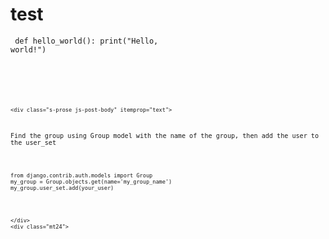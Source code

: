# test  
<code class="language-python">    def hello_world():
        print("Hello, world!")


<code class="language-python"> <div class="answercell post-layout--right">
    
    <div class="s-prose js-post-body" itemprop="text">
<p>Find the group using Group model with the name of the group, then add the user to the user_set</p>

<pre><code>from django.contrib.auth.models import Group
my_group = Group.objects.get(name='my_group_name') 
my_group.user_set.add(your_user)
</code></pre>
    </div>
    <div class="mt24">
